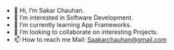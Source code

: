 - 👋 Hi, I’m Sakar Chauhan.
- 👀 I’m interested in Software Development.
- 🌱 I’m currently learning App Frameworks.
- 💞️ I’m looking to collaborate on interesting Projects.
- 📫 How to reach me Mail: Saakarchauhan@gmail.com
